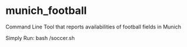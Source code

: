# munich_football
Command Line Tool that reports availabilities of football fields in Munich


Simply Run:
bash /soccer.sh
